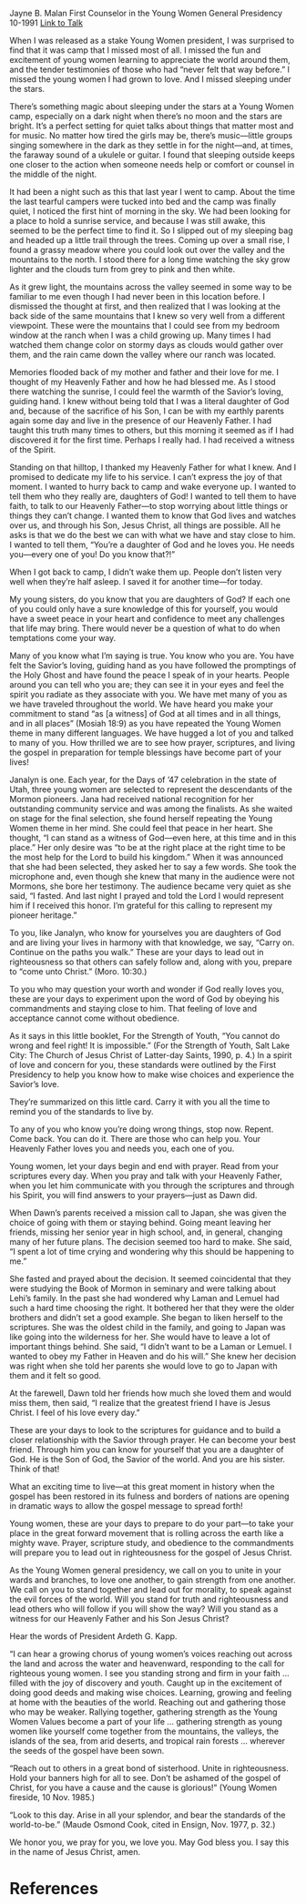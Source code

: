 Jayne B. Malan
First Counselor in the Young Women General Presidency
10-1991
[Link to Talk](https://www.churchofjesuschrist.org/study/general-conference/1991/10/these-are-your-days?lang=eng)

When I was released as a stake Young Women president, I was surprised to find that it was camp that I missed most of all. I missed the fun and excitement of young women learning to appreciate the world around them, and the tender testimonies of those who had “never felt that way before.” I missed the young women I had grown to love. And I missed sleeping under the stars.

There’s something magic about sleeping under the stars at a Young Women camp, especially on a dark night when there’s no moon and the stars are bright. It’s a perfect setting for quiet talks about things that matter most and for music. No matter how tired the girls may be, there’s music—little groups singing somewhere in the dark as they settle in for the night—and, at times, the faraway sound of a ukulele or guitar. I found that sleeping outside keeps one closer to the action when someone needs help or comfort or counsel in the middle of the night.

It had been a night such as this that last year I went to camp. About the time the last tearful campers were tucked into bed and the camp was finally quiet, I noticed the first hint of morning in the sky. We had been looking for a place to hold a sunrise service, and because I was still awake, this seemed to be the perfect time to find it. So I slipped out of my sleeping bag and headed up a little trail through the trees. Coming up over a small rise, I found a grassy meadow where you could look out over the valley and the mountains to the north. I stood there for a long time watching the sky grow lighter and the clouds turn from grey to pink and then white.

As it grew light, the mountains across the valley seemed in some way to be familiar to me even though I had never been in this location before. I dismissed the thought at first, and then realized that I was looking at the back side of the same mountains that I knew so very well from a different viewpoint. These were the mountains that I could see from my bedroom window at the ranch when I was a child growing up. Many times I had watched them change color on stormy days as clouds would gather over them, and the rain came down the valley where our ranch was located.

Memories flooded back of my mother and father and their love for me. I thought of my Heavenly Father and how he had blessed me. As I stood there watching the sunrise, I could feel the warmth of the Savior’s loving, guiding hand. I knew without being told that I was a literal daughter of God and, because of the sacrifice of his Son, I can be with my earthly parents again some day and live in the presence of our Heavenly Father. I had taught this truth many times to others, but this morning it seemed as if I had discovered it for the first time. Perhaps I really had. I had received a witness of the Spirit.

Standing on that hilltop, I thanked my Heavenly Father for what I knew. And I promised to dedicate my life to his service. I can’t express the joy of that moment. I wanted to hurry back to camp and wake everyone up. I wanted to tell them who they really are, daughters of God! I wanted to tell them to have faith, to talk to our Heavenly Father—to stop worrying about little things or things they can’t change. I wanted them to know that God lives and watches over us, and through his Son, Jesus Christ, all things are possible. All he asks is that we do the best we can with what we have and stay close to him. I wanted to tell them, “You’re a daughter of God and he loves you. He needs you—every one of you! Do you know that?!”

When I got back to camp, I didn’t wake them up. People don’t listen very well when they’re half asleep. I saved it for another time—for today.

My young sisters, do you know that you are daughters of God? If each one of you could only have a sure knowledge of this for yourself, you would have a sweet peace in your heart and confidence to meet any challenges that life may bring. There would never be a question of what to do when temptations come your way.

Many of you know what I’m saying is true. You know who you are. You have felt the Savior’s loving, guiding hand as you have followed the promptings of the Holy Ghost and have found the peace I speak of in your hearts. People around you can tell who you are; they can see it in your eyes and feel the spirit you radiate as they associate with you. We have met many of you as we have traveled throughout the world. We have heard you make your commitment to stand “as [a witness] of God at all times and in all things, and in all places” (Mosiah 18:9) as you have repeated the Young Women theme in many different languages. We have hugged a lot of you and talked to many of you. How thrilled we are to see how prayer, scriptures, and living the gospel in preparation for temple blessings have become part of your lives!

Janalyn is one. Each year, for the Days of ’47 celebration in the state of Utah, three young women are selected to represent the descendants of the Mormon pioneers. Jana had received national recognition for her outstanding community service and was among the finalists. As she waited on stage for the final selection, she found herself repeating the Young Women theme in her mind. She could feel that peace in her heart. She thought, “I can stand as a witness of God—even here, at this time and in this place.” Her only desire was “to be at the right place at the right time to be the most help for the Lord to build his kingdom.” When it was announced that she had been selected, they asked her to say a few words. She took the microphone and, even though she knew that many in the audience were not Mormons, she bore her testimony. The audience became very quiet as she said, “I fasted. And last night I prayed and told the Lord I would represent him if I received this honor. I’m grateful for this calling to represent my pioneer heritage.”

To you, like Janalyn, who know for yourselves you are daughters of God and are living your lives in harmony with that knowledge, we say, “Carry on. Continue on the paths you walk.” These are your days to lead out in righteousness so that others can safely follow and, along with you, prepare to “come unto Christ.” (Moro. 10:30.)

To you who may question your worth and wonder if God really loves you, these are your days to experiment upon the word of God by obeying his commandments and staying close to him. That feeling of love and acceptance cannot come without obedience.

As it says in this little booklet, For the Strength of Youth, “You cannot do wrong and feel right! It is impossible.” (For the Strength of Youth, Salt Lake City: The Church of Jesus Christ of Latter-day Saints, 1990, p. 4.) In a spirit of love and concern for you, these standards were outlined by the First Presidency to help you know how to make wise choices and experience the Savior’s love.

They’re summarized on this little card. Carry it with you all the time to remind you of the standards to live by.

To any of you who know you’re doing wrong things, stop now. Repent. Come back. You can do it. There are those who can help you. Your Heavenly Father loves you and needs you, each one of you.

Young women, let your days begin and end with prayer. Read from your scriptures every day. When you pray and talk with your Heavenly Father, when you let him communicate with you through the scriptures and through his Spirit, you will find answers to your prayers—just as Dawn did.

When Dawn’s parents received a mission call to Japan, she was given the choice of going with them or staying behind. Going meant leaving her friends, missing her senior year in high school, and, in general, changing many of her future plans. The decision seemed too hard to make. She said, “I spent a lot of time crying and wondering why this should be happening to me.”

She fasted and prayed about the decision. It seemed coincidental that they were studying the Book of Mormon in seminary and were talking about Lehi’s family. In the past she had wondered why Laman and Lemuel had such a hard time choosing the right. It bothered her that they were the older brothers and didn’t set a good example. She began to liken herself to the scriptures. She was the oldest child in the family, and going to Japan was like going into the wilderness for her. She would have to leave a lot of important things behind. She said, “I didn’t want to be a Laman or Lemuel. I wanted to obey my Father in Heaven and do his will.” She knew her decision was right when she told her parents she would love to go to Japan with them and it felt so good.

At the farewell, Dawn told her friends how much she loved them and would miss them, then said, “I realize that the greatest friend I have is Jesus Christ. I feel of his love every day.”

These are your days to look to the scriptures for guidance and to build a closer relationship with the Savior through prayer. He can become your best friend. Through him you can know for yourself that you are a daughter of God. He is the Son of God, the Savior of the world. And you are his sister. Think of that!

What an exciting time to live—at this great moment in history when the gospel has been restored in its fulness and borders of nations are opening in dramatic ways to allow the gospel message to spread forth!

Young women, these are your days to prepare to do your part—to take your place in the great forward movement that is rolling across the earth like a mighty wave. Prayer, scripture study, and obedience to the commandments will prepare you to lead out in righteousness for the gospel of Jesus Christ.

As the Young Women general presidency, we call on you to unite in your wards and branches, to love one another, to gain strength from one another. We call on you to stand together and lead out for morality, to speak against the evil forces of the world. Will you stand for truth and righteousness and lead others who will follow if you will show the way? Will you stand as a witness for our Heavenly Father and his Son Jesus Christ?

Hear the words of President Ardeth G. Kapp.

“I can hear a growing chorus of young women’s voices reaching out across the land and across the water and heavenward, responding to the call for righteous young women. I see you standing strong and firm in your faith … filled with the joy of discovery and youth. Caught up in the excitement of doing good deeds and making wise choices. Learning, growing and feeling at home with the beauties of the world. Reaching out and gathering those who may be weaker. Rallying together, gathering strength as the Young Women Values become a part of your life … gathering strength as young women like yourself come together from the mountains, the valleys, the islands of the sea, from arid deserts, and tropical rain forests … wherever the seeds of the gospel have been sown.

“Reach out to others in a great bond of sisterhood. Unite in righteousness. Hold your banners high for all to see. Don’t be ashamed of the gospel of Christ, for you have a cause and the cause is glorious!” (Young Women fireside, 10 Nov. 1985.)

“Look to this day. Arise in all your splendor, and bear the standards of the world-to-be.” (Maude Osmond Cook, cited in Ensign, Nov. 1977, p. 32.)

We honor you, we pray for you, we love you. May God bless you. I say this in the name of Jesus Christ, amen.

# References

